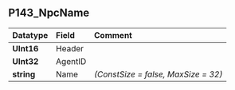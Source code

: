 ## P143\_NpcName ##
| **Datatype** | **Field** | **Comment** |
|:-------------|:----------|:------------|
| **UInt16** | Header |  |
| **UInt32** | AgentID |  |
| **string** | Name | _(ConstSize = false, MaxSize = 32)_ |